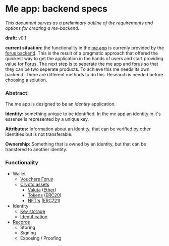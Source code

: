 # Me app: backend specs
_This document serves as a preliminary outline of the requirements and options for creating a me-backend._  

**draft:** v0.1

**current situation:** the functionality in the [me app](https://github.com/teamforus/me) is currenly provided by the [forus backend](https://github.com/teamforus/forus-backend/tree/master). This is the result of a pragmatic approach that offered the quickest way to get the application in the hands of users and start providing value for [Forus](https://github.com/teamforus/forus). The next step is to seperate the me app and forus so that they can be two seperate products. To achieve this me needs its own backend. There are different methods to do this. Research is needed before choosing a solution.

### Abstract:
The me app is designed to be an _identity_ application. 

**Identity:** something unique to be identified. In the me app an identity in it's essense is represented by a unique key.

**Attributes:** Information about an identity, that can be verified by other identities but is not transferable.

**Ownership:** Something that is owned by an identity, but that can be transfered to another identity.

### Functionality
* Wallet
  * [Vouchers Forus]()
  * [Crypto assets]()
    * [Valuta]() ([Ether]())
    * [Tokens]() ([ERC20]())
    * [NFT's]() ([ERC721]())
* Identity
  * [Key storage]()
  * [Identification]()
* [Records]()
  * Storing
  * Signing
  * Exposing / Proofing

